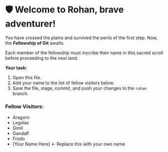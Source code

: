 # 🛡️ Welcome to **Rohan**, brave adventurer!  

You have crossed the plains and survived the perils of the first step. Now, the **Fellowship of Git** awaits.  

Each member of the fellowship must inscribe their name in this sacred scroll before proceeding to the next land.  

**Your task:**  
1. Open this file.  
2. Add your name to the list of fellow visitors below.  
3. Save the file, stage, commit, and push your changes to the `rohan` branch.

### Fellow Visitors:
- Aragorn
- Legolas
- Gimli
- Gandalf
- Frodo
- [Your Name Here]  ← Replace this with your own name
